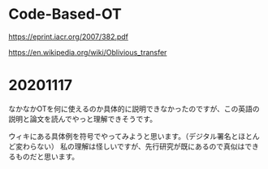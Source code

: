 # Code-Based-OT

https://eprint.iacr.org/2007/382.pdf

https://en.wikipedia.org/wiki/Oblivious_transfer

# 20201117

なかなかOTを何に使えるのか具体的に説明できなかったのですが、この英語の説明と論文を読んでやっと理解できそうです。

ウィキにある具体例を符号でやってみようと思います。（デジタル署名とほとんど変わらない）
私の理解は怪しいですが、先行研究が既にあるので真似はできるものだと思います。

